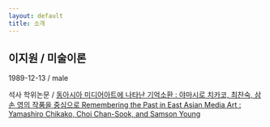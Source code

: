 ```yaml
---
layout: default
title: 소개
---
```


## 이지원 / 미술이론
1989-12-13 / male

석사 학위논문 / [동아시아 미디어아트에 나타난 기억소환 : 야마시로 치카코, 최찬숙, 삼손 영의 작품을 중심으로 Remembering the Past in East Asian Media Art : Yamashiro Chikako, Choi Chan-Sook, and Samson Young](https://www.riss.kr/search/detail/DetailView.do?p_mat_type=be54d9b8bc7cdb09&control_no=1768feb1a8158e3cffe0bdc3ef48d419)
